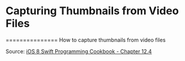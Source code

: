 # Capturing Thumbnails from Video Files
===============
How to capture thumbnails from video files


Source: [iOS 8 Swift Programming Cookbook - Chapter 12.4](http://goo.gl/pvRtI8)
